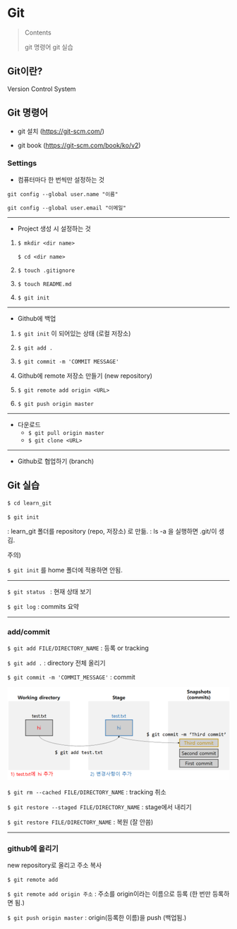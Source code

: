 # Git

> Contents
>
> git 명령어
> git 실습




## Git이란?

Version Control System




## Git 명령어

- git 설치 (https://git-scm.com/)

- git book (https://git-scm.com/book/ko/v2)



### Settings

- 컴퓨터마다 한 번씩만 설정하는 것

`git config --global user.name "이름"`

`git config --global user.email "이메일"`

---

- Project 생성 시 설정하는 것

1. `$ mkdir <dir name>`

   `$ cd <dir name>`

2. `$ touch .gitignore`

3. `$ touch README.md`

4. `$ git init`

---

- Github에 백업

1. `$ git init` 이 되어있는 상태 (로컬 저장소)

2. `$ git add .`

3. `$ git commit -m 'COMMIT MESSAGE'`

4. Github에 remote 저장소 만들기 (new repository)

5. `$ git remote add origin <URL>`

6. `$ git push origin master`

---

- 다운로드
	- `$ git pull origin master`
	- `$ git clone <URL>`

---

- Github로 협업하기 (branch)










## Git 실습


```
$ cd learn_git

$ git init
```

: learn_git 폴더를 repository (repo, 저장소) 로 만듦.
: ls -a 을 실행하면 .git/이 생김.

주의)

`$ git init` 를 home 폴더에 적용하면 안됨.

---

`$ git status ` : 현재 상태 보기

`$ git log` : commits 요약

---

### add/commit

`$ git add FILE/DIRECTORY_NAME` : 등록 or tracking

`$ git add .`  : directory 전체 올리기

`$ git commit -m 'COMMIT_MESSAGE'` : commit

![image-20201230001553477](basic.assets/image-20201230001553477.png)

`$ git rm --cached FILE/DIRECTORY_NAME`  : tracking 취소

`$ git restore --staged FILE/DIRECTORY_NAME`  : stage에서 내리기

`$ git restore FILE/DIRECTORY_NAME` : 복원 (잘 안씀)

---

### github에 올리기

new repository로 올리고 주소 복사

`$ git remote add`

`$ git remote add origin 주소` : 주소를 origin이라는 이름으로 등록 (한 번만 등록하면 됨.)

`$ git push origin master` : origin(등록한 이름)을 push (백업됨.)












